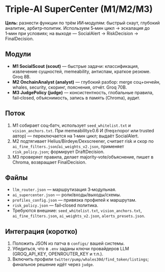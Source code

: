 # Triple‑AI SuperCenter (M1/M2/M3)

**Цель:** разнести функции по трём ИИ‑модулям: быстрый скаут, глубокий аналитик, арбитр‑политик. 
Используем 5‑мин цикл → эскалация до 1‑мин при условиях; на выходе — SocialAlert → RiskDecision → FinalDecision.

## Модули
- **M1 SocialScout (scout)** — быстрые задачи: классификация, извлечение сущностей, memeability, антиспам, краткое резюме. Groq 8B.
- **M2 OnchainAnalyst (analyst)** — глубокий разбор: merge соц+ончейн, whales, security, скоринг, пояснения, отчёт. Groq 70B.
- **M3 JudgePolicy (judge)** — консистентность, глобальные правила, fail‑closed, объяснимость, запись в память (Chroma), аудит.

## Поток
1) M1 собирает соц‑батч, использует `seed_whitelist.txt` и `vision_anchors.txt`. При memeability≥0.6 И (freq≥порог или trusted автор) — переключается на 1‑мин цикл; выдаёт SocialAlert.
2) M2 подтягивает Helius/Birdeye/Dexscreener, считает risk и скор по `ai_fine_filters.json`/`ai_weights_v2.json`, применяет `risk_policy.json`; формирует DraftDecision.
3) M3 проверяет правила, делает majority‑vote/объяснение, пишет в Chroma, возвращает FinalDecision.

## Файлы
- `llm_router.json` — маршрутизация 3‑модульная.
- `ai_supercenter.json` — роли/входы/выходы/схемы.
- `profiles_config.json` — привязка профилей к маршрутам.
- `risk_policy.json` — fail‑closed политика.
- Требуются внешние: `seed_whitelist.txt`, `vision_anchors.txt`, `ai_fine_filters.json`, `ai_weights_v2.json`, `alerts_presets.json`.

## Интеграция (коротко)
1. Положить JSON из патча в `configs/` вашей системы.
2. Убедиться, что в `.env` заданы ключи провайдеров LLM (GROQ_API_KEY, OPENROUTER_KEY и т.п.).
3. Включить профили `twitter/pump/whales30d/find_token/listings`; финальное решение идёт через `judge`.
